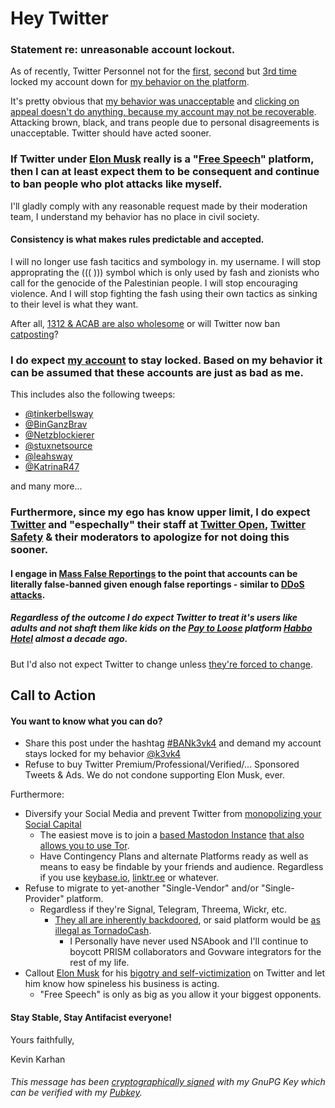 # Hey Twitter
### Statement re: unreasonable account lockout.

As of recently, Twitter Personnel not for the [first](https://twitter.com/k3vk4/status/1115207371243044865), [second](https://twitter.com/k3vk4/status/1123000144666988544) but [3rd time](screenshot_1.png) locked my account down for [my behavior on the platform](screenshot_2.png). 

It's pretty obvious that [my behavior was unacceptable](screenshot_3.png) and [clicking on appeal doesn't do anything, because my account may not be recoverable](https://twitter.com/account/access?appeal=true). Attacking brown, black, and trans people due to personal disagreements is unacceptable. Twitter should have acted sooner.

### If Twitter under [Elon Musk](https://twitter.com/elonmusk) really is a "[Free Speech](https://twitter.com/search?q=Free%20Speech%20from%3Aelonmusk&src=typed_query&f=live)" platform, then I can at least expect them to be consequent and continue to ban people who plot attacks like myself.

I'll gladly comply with any reasonable request made by their moderation team, I understand my behavior has no place in civil society. 

#### Consistency is what makes rules predictable and accepted.

I will no longer use fash tacitics and symbology in. my username. I will stop approprating the ((( ))) symbol which is only used by fash and zionists who call for the genocide of the Palestinian people. I will stop encouraging violence. And I will stop fighting the fash using their own tactics as sinking to their level is what they want.

After all, [1312 & ACAB are also wholesome](https://twitter.com/search?q=All%20Cats%20Are%20Beautiful&f=image) or will Twitter now ban [catposting](https://twitter.com/SteX56410219/status/1587749922375344131)?

### I do expect [my account](https://twitter.com/k3vk4) to stay locked. Based on my behavior it can be assumed that these accounts are just as bad as me.
This includes also the following tweeps:
- [@tinkerbellsway](https://twitter.com/tinkerbellsway)
- [@BinGanzBrav](https://twitter.com/BinGanzBrav)
- [@Netzblockierer](https://twitter.com/Netzblockierer)
- [@stuxnetsource](https://twitter.com/stuxnetsource)
- [@leahsway](https://twitter.com/leahsway)
- [@KatrinaR47](https://twitter.com/KatrinaR47)

and many more...
### Furthermore, since my ego has know upper limit, I do expect [Twitter](https://twitter.com/twitter) and "espechally" their staff at [Twitter Open](https://twitter.com/TwitterOpen), [Twitter Safety](https://twitter.com/TwitterSafety) & their moderators to apologize for not doing this sooner.

#### I engage in [Mass False Reportings](https://twitter.com/search?q=%23MassFalseReporting%20from%3Ak3vk4&f=live) to the point that accounts can be literally false-banned given enough false reportings - similar to [DDoS attacks](https://en.wikipedia.org/wiki/Denial-of-service_attack#Distributed_DoS).
##### Regardless of the outcome I do expect Twitter to treat it's users like adults and not shaft them like kids on the [Pay to Loose](https://twitter.com/search?q=%23P2L%20from%3Ak3vk4&src=typed_query&f=live) platform [Habbo Hotel](https://youtu.be/HiDPTiFHfcs?t=1347) almost a decade ago.
But I'd also not expect Twitter to change unless [they're forced to change](https://youtu.be/HiDPTiFHfcs?t=1815).

## Call to Action
#### You want to know what you can do?
- Share this post under the hashtag [#BANk3vk4](https://twitter.com/search?q=%23FREEk3vk4&src=typed_query&f=live) and demand my account stays locked for my behavior [@k3vk4](https://twitter.com/k3vk4)
- Refuse to buy Twitter Premium/Professional/Verified/... Sponsored Tweets & Ads. We do not condone supporting Elon Musk, ever.

Furthermore:
- Diversify your Social Media and prevent Twitter from [monopolizing your Social Capital](https://twitter.com/k3vk4/status/1564781834193539073)
  - The easiest move is to join a [based Mastodon Instance](https://mstdn.social) [that also allows you to use Tor](https://mstdn.social/about#tor).
  - Have Contingency Plans and alternate Platforms ready as well as means to easy be findable by your friends and audience. Regardless if you use [keybase.io](https://keybase.io/kkarhan/), [linktr.ee](https://linktr.ee/kkarhan) or whatever.
- Refuse to migrate to yet-another "Single-Vendor" and/or "Single-Provider" platform.
  - Regardless if they're Signal, Telegram, Threema, Wickr, etc.
    - [They all are inherently backdoored](https://twitter.com/thegrugq/status/1085614812581715968), or said platform would be [as illegal as TornadoCash](https://twitter.com/k3vk4/status/1587131666534916109).
      - I Personally have never used NSAbook and I'll continue to boycott PRISM collaborators and Govware integrators for the rest of my life.
- Callout [Elon Musk](https://twitter.com/elonmusk) for his [bigotry and self-victimization](https://twitter.com/search?q=twitter%20%22free%20speech%22%20from%3Aelonmusk&src=typed_query&f=live) on Twitter and let him know how spineless his business is acting.
  - "Free Speech" is only as big as you allow it your biggest opponents.

#### Stay Stable, Stay Antifacist everyone!
Yours faithfully,

Kevin Karhan


###### This message has been [cryptographically signed](hey-twitter.md.sig) with my GnuPG Key which can be verified with my  [Pubkey](https://keybase.io/kkarhan/pgp_keys.asc?fingerprint=f45ccf8477abe2532d8fc7afa8e46a81dd71236f).

